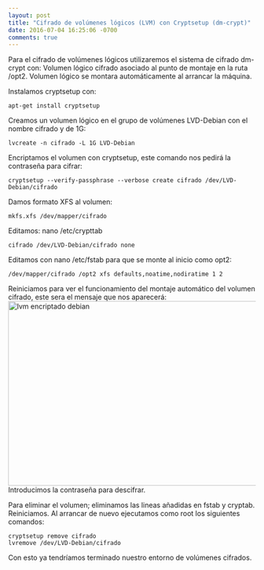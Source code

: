 ```yaml
---
layout: post
title: "Cifrado de volúmenes lógicos (LVM) con Cryptsetup (dm-crypt)"
date: 2016-07-04 16:25:06 -0700
comments: true
---
```


Para el cifrado de volúmenes lógicos utilizaremos el sistema de cifrado dm-crypt con:
Volumen lógico cifrado asociado al punto de montaje en la ruta /opt2.
Volumen lógico se montara automáticamente al arrancar la máquina.

Instalamos cryptsetup con:
```
apt-get install cryptsetup
```

Creamos un volumen lógico en el grupo de volúmenes LVD-Debian con el nombre cifrado y de 1G:
```
lvcreate -n cifrado -L 1G LVD-Debian
```

Encriptamos el volumen con cryptsetup, este comando nos pedirá la contraseña para cifrar:

```
cryptsetup --verify-passphrase --verbose create cifrado /dev/LVD-Debian/cifrado
```

Damos formato XFS al volumen:

```
mkfs.xfs /dev/mapper/cifrado
```

Editamos: nano /etc/crypttab

```
cifrado /dev/LVD-Debian/cifrado none
```

Editamos con nano /etc/fstab para que se monte al inicio como opt2:

```
/dev/mapper/cifrado /opt2 xfs defaults,noatime,nodiratime 1 2
```

Reiniciamos para ver el funcionamiento del montaje automático del volumen cifrado, este sera el mensaje que nos aparecerá:
<a href="http://www.aventurabinaria.es/wp-content/uploads/2015/11/IMG_20151103_d.jpg"><img class="alignnone size-medium wp-image-366" src="http://www.aventurabinaria.es/wp-content/uploads/2015/11/IMG_20151103_d-744x376.jpg" alt="lvm encriptado debian" width="744" height="376" /></a>
Introducimos la contraseña para descifrar.

Para eliminar el volumen; eliminamos las lineas añadidas en fstab y cryptab. Reiniciamos.
Al arrancar de nuevo ejecutamos como root los siguientes comandos:
```
cryptsetup remove cifrado
lvremove /dev/LVD-Debian/cifrado
```

Con esto ya tendríamos terminado nuestro entorno de volúmenes cifrados.